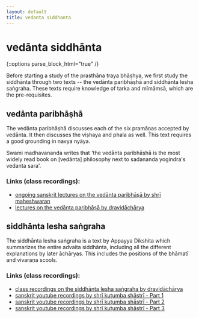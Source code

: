 ```yaml
---
layout: default
title: vedanta siddhanta
---
```


# vedānta siddhānta

{::options parse_block_html="true" /}

Before starting a study of the prasthāna traya bhāṣhya, we first study
the siddhānta through two texts -- the vedānta paribhāṣhā and siddhānta lesha saṅgraha.
These texts require knowledge of tarka and mīmāmsā, which are the pre-requisites.

## vedānta paribhāṣhā

The vedānta paribhāṣhā discusses each of the six pramāṇas accepted by vedānta. It then
discusses the viṣhaya and phala as well. This text requires a good grounding in
navya nyāya.

Swami madhavananda writes that 'the vedānta paribhāṣhā is the most widely read book
on [vedānta] philosophy next to sadananda yogindra's vedanta sara'.

### Links (class recordings):

- [ongoing sanskrit lectures on the vedānta paribhāṣā by shrī maheshwaran][vp-m]
- [lectures on the vedānta paribhāṣā by dravidāchārya][vp-sn]

[vp-m]: https://www.youtube.com/watch?v=U0mBUPi3aEI&list=PLnnFGi5KwfGG2kIrf3Zh9Glvi_JWtvh1d
[vp-sn]: http://shastranethralaya.org/discourse/part-1-paribhasha-e/

## siddhānta lesha saṅgraha

The siddhānta lesha saṅgraha is a text by Appayya Dikshita which summarizes the entire
advaita siddhānta, including all the different explanations by later āchāryas. This includes
the positions of the bhāmatī and vivaraṇa scools.

### Links (class recordings):

- [class recordings on the siddhānta lesha saṅgraha by dravidāchārya][sls-sn]
- [sanskrit youtube recordings by shrī kuṭumba shāstrī - Part 1][sls-ks-1]
- [sanskrit youtube recordings by shrī kuṭumba shāstrī - Part 2][sls-ks-2]
- [sanskrit youtube recordings by shrī kuṭumba shāstrī - Part 3][sls-ks-3]

[sls-sn]: http://shastranethralaya.org/discourse/SiddhantaLesaSangraha
[sls-ks-1]: https://www.youtube.com/watch?v=GmcEAE3ecf8&list=PLlNdduOe1pp3rOWShjN0ldFi0UmsBrhvH
[sls-ks-2]: https://www.youtube.com/watch?v=3ocibFkobB8&list=PLlNdduOe1pp29SHlFMjpMneSjF-jjoxhB
[sls-ks-3]: https://www.youtube.com/watch?v=8YrfDr2JDFo&list=PLlNdduOe1pp0UeAvwQzkYx5dKIwQ4iBTm